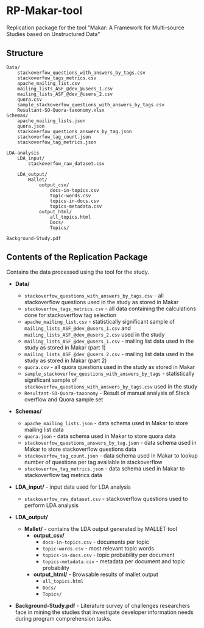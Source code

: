 # RP-Makar-tool
Replication package for the tool "Makar: A Framework for Multi-source Studies  based on Unstructured Data"

## Structure
```
Data/
	stackoverfow_questions_with_answers_by_tags.csv
	stackoverfow_tags_metrics.csv
	apache_mailing_list.csv
	mailing_lists_ASF_@dev_@users_1.csv
	mailing_lists_ASF_@dev_@users_2.csv
	quora.csv
	sample_stackoverfow_questions_with_answers_by_tags.csv
    Resultant-SO-Quora-taxonomy.xlsx
Schemas/
	apache_mailing_lists.json
	quora.json
	stackoverfow_questions_answers_by_tag.json
	stackoverfow_tag_count.json
	stackoverfow_tag_metrics.json

LDA-analysis
    LDA_input/
        stackoverfow_raw_dataset.csv

    LDA_output/
        Mallet/
            output_csv/
                docs-in-topics.csv
                topic-words.csv
                topics-in-docs.csv
                topics-metadata.csv
            output_html/
                all_topics.html
                Docs/
                Topics/

Background-Study.pdf
```

## Contents of the Replication Package
 Contains the data processed using the tool for the study.

- **Data/**
     - `stackoverfow_questions_with_answers_by_tags.csv` - all stackoverflow questions used in the study as stored in Makar
    - `stackoverfow_tags_metrics.csv` - all data containing the calculations done for stackoverflow tag selection
    - `apache_mailing_list.csv` - statistically significant sample of `mailing_lists_ASF_@dev_@users_1.csv` and `mailing_lists_ASF_@dev_@users_2.csv` used in the study
    - `mailing_lists_ASF_@dev_@users_1.csv` - mailing list data used in the study as stored in Makar (part 1)
    - `mailing_lists_ASF_@dev_@users_2.csv` - mailing list data used in the study as stored in Makar (part 2)
    - `quora.csv` - all quora questions used in the study as stored in Makar
    - `sample_stackoverfow_questions_with_answers_by_tags` - statistically significant sample of `stackoverfow_questions_with_answers_by_tags.csv` used in the study
    - `Resultant-SO-Quora-taxonomy` - Result of manual analysis of Stack overflow and Quora sample set

- **Schemas/**
    - `apache_mailing_lists.json` - data schema used in Makar to store mailing list data
    - `quora.json` - data schema used in Makar to store quora data
    - `stackoverfow_questions_answers_by_tag.json` - data schema used in Makar to store stackoverflow questions data
    - `stackoverfow_tag_count.json` - data schema used in Makar to lookup number of questions per tag available in stackoverflow
    - `stackoverfow_tag_metrics.json` - data schema used in Makar to stackoverflow tag metrics data

 - **LDA_input/** - input data used for LDA analysis
    - `stackoverfow_raw_dataset.csv` - stackoverflow questions used to perform LDA analysis
 - **LDA_output/**
    - **Mallet/** - contains the LDA output generated by MALLET tool
         - **output_csv/**
            - `docs-in-topics.csv` - documents per topic
            - `topic-words.csv` - most relevant topic words
            - `topics-in-docs.csv` - topic probability per document
            - `topics-metadata.csv` - metadata per document and topic probability
        - **output_html/** - Browsable results of mallet output
            - `all_topics.html`
            - `Docs/`
            - `Topics/`

- **Background-Study.pdf** - Literature survey of challenges researchers face in mining the studies that investigate developer information needs during program comprehension tasks.
